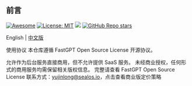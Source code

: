 ## 前言

[![Awesome](https://camo.githubusercontent.com/64f8905651212a80869afbecbf0a9c52a5d1e70beab750dea40a994fa9a9f3c6/68747470733a2f2f617765736f6d652e72652f62616467652e737667)](https://github.com/ai4agi/Awesome-AIGC-Info) 
[![License: MIT](https://img.shields.io/badge/License-MIT-green.svg)](https://opensource.org/licenses/MIT) 
![](https://img.shields.io/github/last-commit/luban-agi/Awesome-AIGC-Tutorials?color=green)
[![GitHub Repo stars](https://img.shields.io/github/stars/ai4agi/Awesome-AIGC-Info?style=social)](https://github.com/ai4agi/Awesome-AIGC-Info)


English | [中文版](README_ZH.md) 

使用协议
本仓库遵循 FastGPT Open Source License 开源协议。

允许作为后台服务直接商用，但不允许提供 SaaS 服务。
未经商业授权，任何形式的商用服务均需保留相关版权信息。
完整请查看 FastGPT Open Source License
联系方式：yujinlong@sealos.io，点击查看商业版定价策略